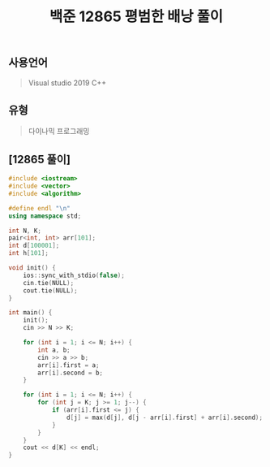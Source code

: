 ﻿---
title: "백준 12865 평범한 배낭 풀이"
categories: Algorithm
comments: true
---

## 사용언어
 > Visual studio 2019 C++ 

## 유형
  > 다이나믹 프로그래밍

## [12865 풀이]

```c++
#include <iostream>
#include <vector>
#include <algorithm>

#define endl "\n"
using namespace std;

int N, K;
pair<int, int> arr[101];
int d[100001];
int h[101];

void init() {
	ios::sync_with_stdio(false);
	cin.tie(NULL);
	cout.tie(NULL);
}

int main() {
	init();
	cin >> N >> K;

	for (int i = 1; i <= N; i++) {
		int a, b;
		cin >> a >> b;
		arr[i].first = a;
		arr[i].second = b;
	}

	for (int i = 1; i <= N; i++) {
		for (int j = K; j >= 1; j--) {
			if (arr[i].first <= j) {
				d[j] = max(d[j], d[j - arr[i].first] + arr[i].second);
			}
		}
	}
	cout << d[K] << endl;
}
```